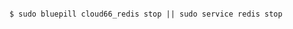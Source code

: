 <!-- usedin: [ _includes/_inlines/Databases/common/database-backup/database-backups_redis.md] -->


```

$ sudo bluepill cloud66_redis stop || sudo service redis stop

```
